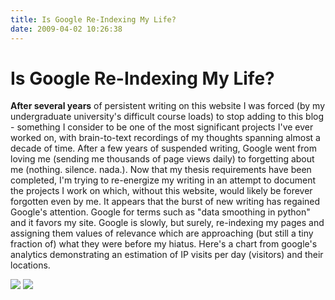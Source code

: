 ```yaml
---
title: Is Google Re-Indexing My Life?
date: 2009-04-02 10:26:38
---
```


# Is Google Re-Indexing My Life?

 __After several years__ of persistent writing on this website I was forced (by my undergraduate university's difficult course loads) to stop adding to this blog - something I consider to be one of the most significant projects I've ever worked on, with brain-to-text recordings of my thoughts spanning almost a decade of time.  After a few years of suspended writing, Google went from loving me (sending me thousands of page views daily) to forgetting about me (nothing. silence. nada.).  Now that my thesis requirements have been completed, I'm trying to re-energize my writing in an attempt to document the projects I work on which, without this website, would likely be forever forgotten even by me.  It appears that the burst of new writing has regained Google's attention.  Google for terms such as "data smoothing in python" and it favors my site.  Google is slowly, but surely, re-indexing my pages and assigning them values of relevance which are approaching (but still a tiny fraction of) what they were before my hiatus.  Here's a chart from google's analytics demonstrating an estimation of IP visits per day (visitors) and their locations.

<div class="text-center img-border">

![](https://swharden.com/static/2009/04/02/visitbyday.png)
![](https://swharden.com/static/2009/04/02/visitsites.png)

</div>